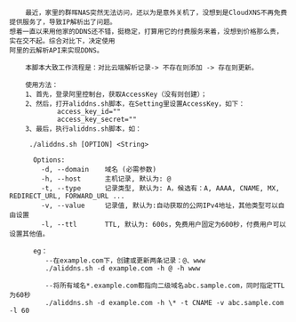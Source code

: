         最近，家里的群晖NAS突然无法访问，还以为是意外关机了，没想到是CloudXNS不再免费提供服务了，导致IP解析出了问题。 
    想着一直以来用他家的DDNS还不错，挺稳定，打算用它的付费服务来着，没想到价格那么贵，实在交不起。综合对比下，决定使用
    阿里的云解析API来实现DDNS。
    
        本脚本大致工作流程是：对比云端解析记录-> 不存在则添加 -> 存在则更新。
        
        使用方法：
        1、首先，登录阿里控制台，获取AccessKey（没有则创建）；
        2、然后，打开aliddns.sh脚本，在Setting里设置AccessKey，如下：
                access_key_id=""
                access_key_secret=""
        3、最后，执行aliddns.sh脚本，如：
        
         ./aliddns.sh [OPTION] <String>
         
          Options:
            -d, --domain    域名 (必需参数)
            -h, --host      主机记录, 默认为: @
            -t, --type      记录类型, 默认为: A，候选有：A, AAAA, CNAME, MX, REDIRECT_URL, FORWARD_URL ...
            -v, --value     记录值, 默认为:自动获取的公网IPv4地址，其他类型可以自由设置
            -l, --ttl       TTL, 默认为: 600s，免费用户固定为600秒，付费用户可以设置其他值。
        
          eg：
             --在example.com下，创建或更新两条记录：@、www
             ./aliddns.sh -d example.com -h @ -h www
           
             --将所有域名*.example.com都指向二级域名abc.sample.com，同时指定TTL为60秒
             ./aliddns.sh -d example.com -h \* -t CNAME -v abc.sample.com -l 60
